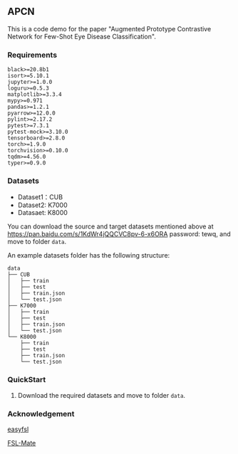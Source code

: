 ## APCN
This is a code demo for the paper "Augmented Prototype Contrastive Network for Few-Shot Eye Disease Classification".

### Requirements
```
black>=20.8b1
isort>=5.10.1
jupyter>=1.0.0
loguru>=0.5.3
matplotlib>=3.3.4
mypy>=0.971
pandas>=1.2.1
pyarrow>=12.0.0
pylint>=2.17.2
pytest>=7.3.1
pytest-mock>=3.10.0
tensorboard>=2.8.0
torch>=1.9.0
torchvision>=0.10.0
tqdm>=4.56.0
typer>=0.9.0
```
### Datasets
- Dataset1：CUB
- Dataset2: K7000
- Datasaet: K8000 

You can download the source and target datasets mentioned above at  https://pan.baidu.com/s/1KdWr4jQQCVC8pv-6-x6ORA password: tewq, and move to folder `data`.  

An example datasets folder has the following structure:

```
data
├── CUB
│   ├── train
│   ├── test
│   ├── train.json
│   └── test.json
├── K7000
│   ├── train
│   ├── test
│   ├── train.json
│   └── test.json
└── K8000
    ├── train
    ├── test
    ├── train.json
    └── test.json
```
### QuickStart

1. Download the required datasets and move to folder `data`.

### 

### Acknowledgement
[easyfsl](https://github.com/sicara/easy-few-shot-learning)

[FSL-Mate](https://github.com/tata1661/FSL-Mate)